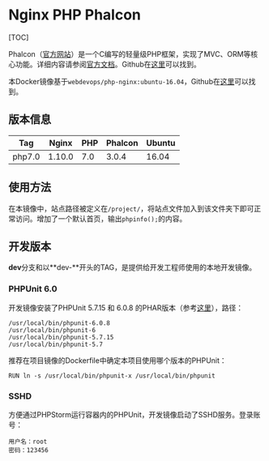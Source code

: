 # Nginx PHP Phalcon

[TOC]

Phalcon（[官方网站](https://phalconphp.com)）是一个C编写的轻量级PHP框架，实现了MVC、ORM等核心功能。详细内容请参阅[官方文档](https://docs.phalconphp.com/en/latest/index.html)。Github在[这里](https://github.com/phalcon/cphalcon)可以找到。

本Docker镜像基于```webdevops/php-nginx:ubuntu-16.04```，Github在[这里](https://github.com/webdevops/Dockerfile/tree/develop/docker/php-nginx)可以找到。

## 版本信息
| Tag | Nginx | PHP | Phalcon | Ubuntu |
|-----|-------|-----|---------|--------|
| php7.0 | 1.10.0 | 7.0 | 3.0.4 | 16.04 |

## 使用方法

在本镜像中，站点路径被定义在```/project/```，将站点文件加入到该文件夹下即可正常访问。增加了一个默认首页，输出```phpinfo();```的内容。

## 开发版本

**dev**分支和以**dev-**开头的TAG，是提供给开发工程师使用的本地开发镜像。

### PHPUnit 6.0

开发镜像安装了PHPUnit 5.7.15 和 6.0.8 的PHAR版本（参考[这里](https://phpunit.de/manual/current/en/installation.html)），路径：

```
/usr/local/bin/phpunit-6.0.8
/usr/local/bin/phpunit-6
/usr/local/bin/phpunit-5.7.15
/usr/local/bin/phpunit-5.7
```

推荐在项目镜像的Dockerfile中确定本项目使用哪个版本的PHPUnit：

```
RUN ln -s /usr/local/bin/phpunit-x /usr/local/bin/phpunit
```

### SSHD

方便通过PHPStorm运行容器内的PHPUnit，开发镜像启动了SSHD服务。登录账号：

```
用户名：root
密码：123456
```


